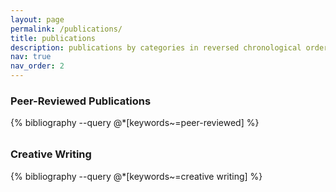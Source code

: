 ```yaml
---
layout: page
permalink: /publications/
title: publications
description: publications by categories in reversed chronological order. generated by jekyll-scholar.
nav: true
nav_order: 2
---
```


### Peer-Reviewed Publications
<div class="publications">
{% bibliography --query @*[keywords~=peer-reviewed] %}
</div>

<div style="border-top:2px solid var(--global-text-color); margin:2rem 0;"></div>

### Creative Writing
<div class="publications">
{% bibliography --query @*[keywords~=creative writing] %}
</div>
